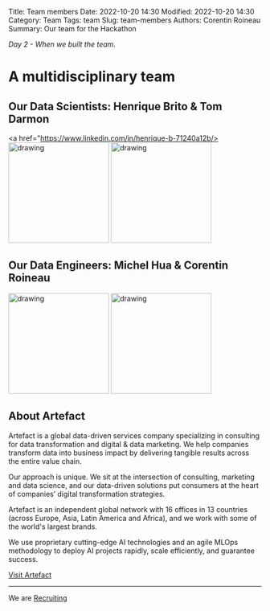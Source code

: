 Title: Team members
Date: 2022-10-20 14:30
Modified: 2022-10-20 14:30
Category: Team
Tags: team
Slug: team-members
Authors: Corentin Roineau
Summary: Our team for the Hackathon

_Day 2 - When we built the team._

# A multidisciplinary team

## Our **Data Scientists**: Henrique Brito & Tom Darmon

<a href="https://www.linkedin.com/in/henrique-b-71240a12b/><img src="https://media-exp1.licdn.com/dms/image/C4D03AQEYqUGvO_H1dQ/profile-displayphoto-shrink_800_800/0/1633011518464?e=1672876800&v=beta&t=JB9q5241I0qhYvjQtYRGU1lP6CIsx1VyeMYZUwuW4OE" alt="drawing" width="200"/></a>
<a href="https://www.linkedin.com/in/tom-darmon/"><img src="https://media-exp1.licdn.com/dms/image/C4E03AQEpgraBB2KTWg/profile-displayphoto-shrink_800_800/0/1646238416975?e=1672876800&v=beta&t=NM1ugivJDSkY9YTIfFb49mzOVjr6OlEosIRsbD8npJA" alt="drawing" width="200"/></a>

## Our **Data Engineers**: Michel Hua & Corentin Roineau

<a href="https://www.linkedin.com/in/michelhua/"><img src="https://media-exp1.licdn.com/dms/image/C4E03AQERySNGDN1KQA/profile-displayphoto-shrink_800_800/0/1633522976972?e=1672876800&v=beta&t=tprmFLfdJV1f96EzdwDRaeHDkNUmnlQHASpFhh5YQEg" alt="drawing" width="200"/></a>
<a href="https://www.linkedin.com/in/corentin-roineau/"><img src="https://media-exp1.licdn.com/dms/image/C4D03AQEJV3BgLmk8mw/profile-displayphoto-shrink_800_800/0/1600335840725?e=1672876800&v=beta&t=vG0KhdWQBn8wRbBTs8wlD5FpSvrZQMSmV6h_lxf8BHY" alt="drawing" width="200"/></a>

## About Artefact

Artefact is a global data-driven services company specializing in consulting for data transformation and digital & data marketing. We help companies transform data into business impact by delivering tangible results across the entire value chain.

Our approach is unique. We sit at the intersection of consulting, marketing and data science, and our data-driven solutions put consumers at the heart of companies’ digital transformation strategies.

Artefact is an independent global network with 16 offices in 13 countries (across Europe, Asia, Latin America and Africa), and we work with some of the world's largest brands.

We use proprietary cutting-edge AI technologies and an agile MLOps methodology to deploy AI projects rapidly, scale efficiently, and guarantee success.

[Visit Artefact](https://www.artefact.com/about-us/)

---

We are [Recruiting](https://www.linkedin.com/company/artefact-global/mycompany/)
